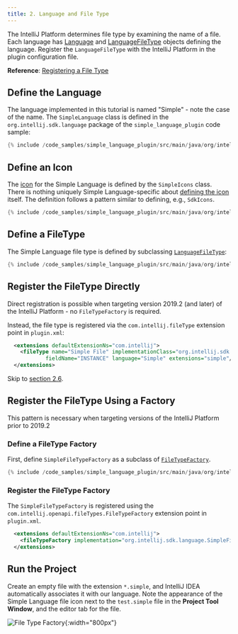 ```yaml
---
title: 2. Language and File Type
---
```

<!-- Copyright 2000-2020 JetBrains s.r.o. and other contributors. Use of this source code is governed by the Apache 2.0 license that can be found in the LICENSE file. -->

The IntelliJ Platform determines file type by examining the name of a file.
Each language has [Language](upsource:///platform/core-api/src/com/intellij/lang/Language.java) and [LanguageFileType](upsource:///platform/core-api/src/com/intellij/openapi/fileTypes/LanguageFileType.java) objects defining the language.
Register the `LanguageFileType` with the IntelliJ Platform in the plugin configuration file. 

**Reference**: [Registering a File Type](/reference_guide/custom_language_support/registering_file_type.md) 

## Define the Language
The language implemented in this tutorial is named "Simple" - note the case of the name.
The `SimpleLanguage` class is defined in the `org.intellij.sdk.language` package of the `simple_language_plugin` code sample:

```java
{% include /code_samples/simple_language_plugin/src/main/java/org/intellij/sdk/language/SimpleLanguage.java %}
```

## Define an Icon
The [icon](https://github.com/JetBrains/intellij-sdk-code-samples/blob/master/simple_language_plugin/src/main/resources/icons/jar-gray.png) for the Simple Language is defined by the `SimpleIcons` class. 
There is nothing uniquely Simple Language-specific about [defining the icon](/reference_guide/work_with_icons_and_images.md) itself.
The definition follows a pattern similar to defining, e.g., `SdkIcons`. 

```java
{% include /code_samples/simple_language_plugin/src/main/java/org/intellij/sdk/language/SimpleIcons.java %}
```

## Define a FileType
The Simple Language file type is defined by subclassing [`LanguageFileType`](upsource:///platform/core-api/src/com/intellij/openapi/fileTypes/LanguageFileType.java):

```java
{% include /code_samples/simple_language_plugin/src/main/java/org/intellij/sdk/language/SimpleFileType.java %}
```

## Register the FileType Directly
Direct registration is possible when targeting version 2019.2 (and later) of the IntelliJ Platform - no `FileTypeFactory` is required.

Instead, the file type is registered via the `com.intellij.fileType` extension point in `plugin.xml`: 

```xml
  <extensions defaultExtensionNs="com.intellij">
    <fileType name="Simple File" implementationClass="org.intellij.sdk.language.SimpleFileType" 
            fieldName="INSTANCE" language="Simple" extensions="simple"/>
  </extensions>
```

Skip to [section 2.6](#run-the-project).

## Register the FileType Using a Factory
This pattern is necessary when targeting versions of the IntelliJ Platform prior to 2019.2

### Define a FileType Factory
First, define `SimpleFileTypeFactory` as a subclass of [`FileTypeFactory`](upsource:///platform/platform-api/src/com/intellij/openapi/fileTypes/FileTypeFactory.java).

```java
{% include /code_samples/simple_language_plugin/src/main/java/org/intellij/sdk/language/SimpleFileTypeFactory.java %}
```

### Register the FileType Factory
The `SimpleFileTypeFactory` is registered using the `com.intellij.openapi.fileTypes.FileTypeFactory` extension point in `plugin.xml`.

```xml
  <extensions defaultExtensionNs="com.intellij">
    <fileTypeFactory implementation="org.intellij.sdk.language.SimpleFileTypeFactory"/>
  </extensions>
```

## Run the Project
Create an empty file with the extension `*.simple`, and IntelliJ IDEA automatically associates it with our language.
Note the appearance of the Simple Language file icon next to the `test.simple` file in the **Project Tool Window**, and the editor tab for the file.

![File Type Factory](img/file_type_factory.png){:width="800px"}
